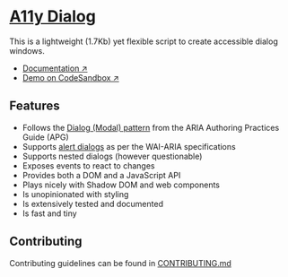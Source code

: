 # [A11y Dialog](https://a11y-dialog.netlify.app)

This is a lightweight (1.7Kb) yet flexible script to create accessible dialog windows.

- [Documentation ↗](https://a11y-dialog.netlify.app)
- [Demo on CodeSandbox ↗](https://codesandbox.io/s/a11y-dialog-v8-5gqfz8)

## Features

- Follows the [Dialog (Modal) pattern](https://www.w3.org/WAI/ARIA/apg/patterns/dialogmodal/) from the ARIA Authoring Practices Guide (APG)
- Supports [alert dialogs](https://w3c.github.io/aria/#alertdialog) as per the WAI-ARIA specifications
- Supports nested dialogs (however questionable)
- Exposes events to react to changes
- Provides both a DOM and a JavaScript API
- Plays nicely with Shadow DOM and web components
- Is unopinionated with styling
- Is extensively tested and documented
- Is fast and tiny

## Contributing

Contributing guidelines can be found in [CONTRIBUTING.md](https://github.com/KittyGiraudel/a11y-dialog/blob/main/CONTRIBUTING.md)
